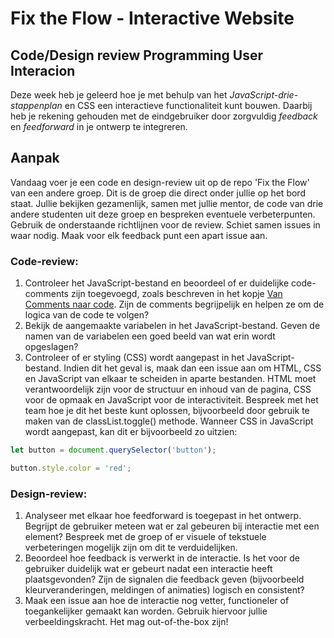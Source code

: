 # Fix the Flow - Interactive Website

## Code/Design review Programming User Interacion

Deze week heb je geleerd hoe je met behulp van het _JavaScript-drie-stappenplan_ en CSS een interactieve functionaliteit kunt bouwen. Daarbij heb je rekening gehouden met de eindgebruiker door zorgvuldig _feedback_ en _feedforward_ in je ontwerp te integreren.

## Aanpak

Vandaag voer je een code en design-review uit op de repo 'Fix the Flow' van een andere groep. Dit is de groep die direct onder jullie op het bord staat. Jullie bekijken gezamenlijk, samen met jullie mentor, de code van drie andere studenten uit deze groep en bespreken eventuele verbeterpunten. Gebruik de onderstaande richtlijnen voor de review. Schiet samen issues in waar nodig. Maak voor elk feedback punt een apart issue aan.

### Code-review:
1.  Controleer het JavaScript-bestand en beoordeel of er duidelijke code-comments zijn toegevoegd, zoals beschreven in het kopje [Van Comments naar code](https://github.com/fdnd-task/fix-the-flow-interactive-website/blob/main/docs/programming-user-interaction.md#van-comments-naar-code). Zijn de comments begrijpelijk en helpen ze om de logica van de code te volgen? 
2.   Bekijk de aangemaakte variabelen in het JavaScript-bestand. Geven de namen van de variabelen een goed beeld van wat erin wordt opgeslagen?  
3. Controleer of er styling (CSS) wordt aangepast in het JavaScript-bestand. Indien dit het geval is, maak dan een issue aan om HTML, CSS en JavaScript van elkaar te scheiden in aparte bestanden. HTML moet verantwoordelijk zijn voor de structuur en inhoud van de pagina, CSS voor de opmaak en JavaScript voor de interactiviteit. Bespreek met het team hoe je dit het beste kunt oplossen, bijvoorbeeld door gebruik te maken van de classList.toggle() methode. Wanneer CSS in JavaScript wordt aangepast, kan dit er bijvoorbeeld zo uitzien:

```js
let button = document.querySelector('button');

button.style.color = 'red';

```

### Design-review:
1. Analyseer met elkaar hoe feedforward is toegepast in het ontwerp. Begrijpt de gebruiker meteen wat er zal gebeuren bij interactie met een element? Bespreek met de groep of er visuele of tekstuele verbeteringen mogelijk zijn om dit te verduidelijken.
2. Beoordeel hoe feedback is verwerkt in de interactie. Is het voor de gebruiker duidelijk wat er gebeurt nadat een interactie heeft plaatsgevonden? Zijn de signalen die feedback geven (bijvoorbeeld kleurveranderingen, meldingen of animaties) logisch en consistent?  
3. Maak een issue aan hoe de interactie nog vetter, functioneler of toegankelijker gemaakt kan worden. Gebruik hiervoor jullie verbeeldingskracht. Het mag out-of-the-box zijn!  

